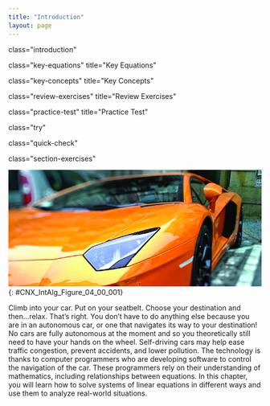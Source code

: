```yaml
---
title: "Introduction"
layout: page
---
```



<cnx-pi data-type="cnx.flag.introduction"> class="introduction" </cnx-pi>

<cnx-pi data-type="cnx.eoc">class="key-equations" title="Key Equations"</cnx-pi>

<cnx-pi data-type="cnx.eoc">class="key-concepts" title="Key Concepts"</cnx-pi>

<cnx-pi data-type="cnx.eoc">class="review-exercises" title="Review Exercises"</cnx-pi>

<cnx-pi data-type="cnx.eoc">class="practice-test" title="Practice Test"</cnx-pi>

<cnx-pi data-type="cnx.answers">class="try"</cnx-pi>

<cnx-pi data-type="cnx.answers">class="quick-check"</cnx-pi>

<cnx-pi data-type="cnx.answers">class="section-exercises"</cnx-pi>

 ![No Alt text](../resources/CNX_IntAlg_Figure_04_00_001_img.jpg "In the future, car drivers may become passengers because cars will be able to drive themselves. (credit: jingoba/Pixabay)"){: #CNX_IntAlg_Figure_04_00_001}

Climb into your car. Put on your seatbelt. Choose your destination and then…relax. That’s right. You don’t have to do anything else because you are in an autonomous car, or one that navigates its way to your destination! No cars are fully autonomous at the moment and so you theoretically still need to have your hands on the wheel. Self-driving cars may help ease traffic congestion, prevent accidents, and lower pollution. The technology is thanks to computer programmers who are developing software to control the navigation of the car. These programmers rely on their understanding of mathematics, including relationships between equations. In this chapter, you will learn how to solve systems of linear equations in different ways and use them to analyze real-world situations.

